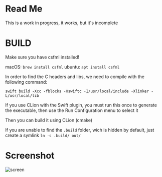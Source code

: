 # Read Me

This is a work in progress, it works, but it's incomplete



# BUILD

Make sure you have csfml installed!


macOS: ``brew install csfml`` 
ubuntu: ``apt install csfml`` 

In order to find the C headers and libs, we need to compile with the following command: 

``swift build -Xcc -fblocks -Xswiftc -I/usr/local/include -Xlinker -L/usr/local/lib``

If you use CLion with the Swift plugin, you must run this once to generate the executable, then use the Run Configuration menu to select it

Then you can build it using CLion (cmake)

If you are unable to find the ``.build`` folder, wich is hidden by default, just create a symlink ``ln -s .build/ out/`` 

# Screenshot

![screen](http://i.imgur.com/V0npXJE.png)
